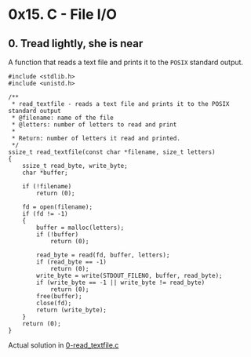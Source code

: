 # 0x15. C - File I/O

## 0. Tread lightly, she is near

A function that reads a text file and prints it to the `POSIX` standard output.

```
#include <stdlib.h>
#include <unistd.h>

/**
 * read_textfile - reads a text file and prints it to the POSIX standard output
 * @filename: name of the file
 * @letters: number of letters to read and print
 *
 * Return: number of letters it read and printed.
 */
ssize_t read_textfile(const char *filename, size_t letters)
{
	ssize_t read_byte, write_byte;
	char *buffer;

	if (!filename)
		return (0);

	fd = open(filename);
	if (fd != -1)
	{
		buffer = malloc(letters);
		if (!buffer)
			return (0);

		read_byte = read(fd, buffer, letters);
		if (read_byte == -1)
			return (0);
		write_byte = write(STDOUT_FILENO, buffer, read_byte);
		if (write_byte == -1 || write_byte != read_byte)
			return (0);
		free(buffer);
		close(fd);
		return (write_byte);
	}
	return (0);
}
```

Actual solution in [0-read_textfile.c](./0-read_textfile.c)
